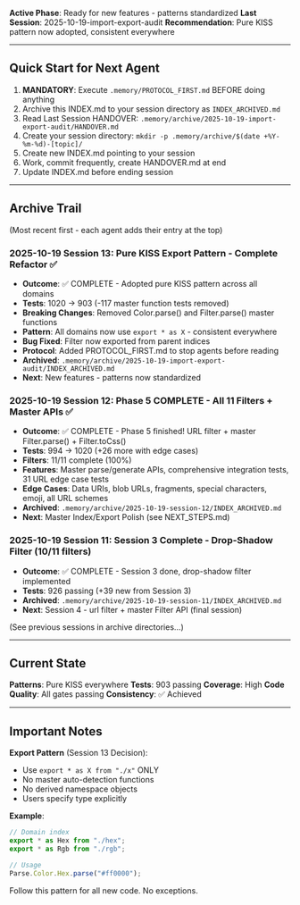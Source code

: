 <!-- LAST UPDATED: 2025-10-19T08:30 by Session 13 Agent -->
<!-- ARCHIVE THIS FILE at session start, create new one pointing to your session -->

**Active Phase**: Ready for new features - patterns standardized
**Last Session**: 2025-10-19-import-export-audit
**Recommendation**: Pure KISS pattern now adopted, consistent everywhere

---

## Quick Start for Next Agent

1. **MANDATORY**: Execute `.memory/PROTOCOL_FIRST.md` BEFORE doing anything
2. Archive this INDEX.md to your session directory as `INDEX_ARCHIVED.md`
3. Read Last Session HANDOVER: `.memory/archive/2025-10-19-import-export-audit/HANDOVER.md`
4. Create your session directory: `mkdir -p .memory/archive/$(date +%Y-%m-%d)-[topic]/`
5. Create new INDEX.md pointing to your session
6. Work, commit frequently, create HANDOVER.md at end
7. Update INDEX.md before ending session

---

## Archive Trail

(Most recent first - each agent adds their entry at the top)

### 2025-10-19 Session 13: Pure KISS Export Pattern - Complete Refactor ✅
- **Outcome**: ✅ COMPLETE - Adopted pure KISS pattern across all domains
- **Tests**: 1020 → 903 (-117 master function tests removed)
- **Breaking Changes**: Removed Color.parse() and Filter.parse() master functions
- **Pattern**: All domains now use `export * as X` - consistent everywhere
- **Bug Fixed**: Filter now exported from parent indices
- **Protocol**: Added PROTOCOL_FIRST.md to stop agents before reading
- **Archived**: `.memory/archive/2025-10-19-import-export-audit/INDEX_ARCHIVED.md`
- **Next**: New features - patterns now standardized

### 2025-10-19 Session 12: Phase 5 COMPLETE - All 11 Filters + Master APIs ✅
- **Outcome**: ✅ COMPLETE - Phase 5 finished! URL filter + master Filter.parse() + Filter.toCss()
- **Tests**: 994 → 1020 (+26 more with edge cases)
- **Filters**: 11/11 complete (100%)
- **Features**: Master parse/generate APIs, comprehensive integration tests, 31 URL edge case tests
- **Edge Cases**: Data URIs, blob URLs, fragments, special characters, emoji, all URL schemes
- **Archived**: `.memory/archive/2025-10-19-session-12/INDEX_ARCHIVED.md`
- **Next**: Master Index/Export Polish (see NEXT_STEPS.md)

### 2025-10-19 Session 11: Session 3 Complete - Drop-Shadow Filter (10/11 filters)
- **Outcome**: ✅ COMPLETE - Session 3 done, drop-shadow filter implemented
- **Tests**: 926 passing (+39 new from Session 3)
- **Archived**: `.memory/archive/2025-10-19-session-11/INDEX_ARCHIVED.md`
- **Next**: Session 4 - url filter + master Filter API (final session)

(See previous sessions in archive directories...)

---

## Current State

**Patterns**: Pure KISS everywhere
**Tests**: 903 passing
**Coverage**: High
**Code Quality**: All gates passing
**Consistency**: ✅ Achieved

---

## Important Notes

**Export Pattern** (Session 13 Decision):
- Use `export * as X from "./x"` ONLY
- No master auto-detection functions
- No derived namespace objects
- Users specify type explicitly

**Example**:
```typescript
// Domain index
export * as Hex from "./hex";
export * as Rgb from "./rgb";

// Usage
Parse.Color.Hex.parse("#ff0000");
```

Follow this pattern for all new code. No exceptions.
